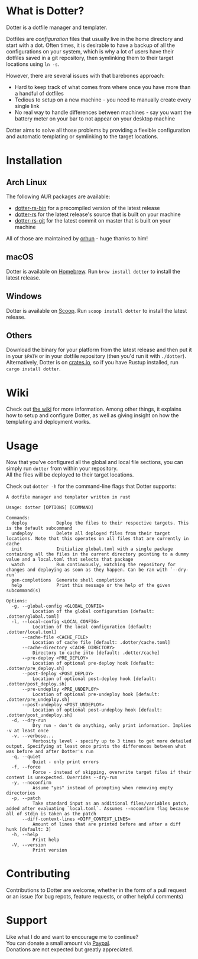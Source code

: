 # What is Dotter?
Dotter is a dotfile manager and templater.

Dotfiles are *configuration* files that usually live in the home directory and start with a dot.
Often times, it is desirable to have a backup of all the configurations on your system, which is why a lot of users have their dotfiles saved in a git repository, then symlinking them to their target locations using `ln -s`.

However, there are several issues with that barebones approach:
- Hard to keep track of what comes from where once you have more than a handful of dotfiles
- Tedious to setup on a new machine - you need to manually create every single link
- No real way to handle differences between machines - say you want the battery meter on your bar to not appear on your desktop machine

Dotter aims to solve all those problems by providing a flexible configuration and automatic templating or symlinking to the target locations.

# Installation
## Arch Linux
The following AUR packages are available:
- [dotter-rs-bin](https://aur.archlinux.org/packages/dotter-rs-bin) for a precompiled version of the latest release
- [dotter-rs](https://aur.archlinux.org/packages/dotter-rs) for the latest release's source that is built on your machine
- [dotter-rs-git](https://aur.archlinux.org/packages/dotter-rs-git) for the latest commit on master that is built on your machine

All of those are maintained by [orhun](https://github.com/orhun/) - huge thanks to him!

## macOS
Dotter is available on [Homebrew](https://brew.sh). Run `brew install dotter` to install the latest release.

## Windows
Dotter is available on [Scoop](https://scoop.sh). Run `scoop install dotter` to install the latest release.

## Others

Download the binary for your platform from the latest release and then put it in your `$PATH` or in your dotfile repository (then you'd run it with `./dotter`).
Alternatively, Dotter is on [crates.io](https://crates.io/crates/dotter), so if you have Rustup installed, run `cargo install dotter`.

# Wiki
Check out [the wiki](https://github.com/SuperCuber/dotter/wiki) for more information.
Among other things, it explains how to setup and configure Dotter, as well as giving insight on how the templating and deployment works.

# Usage
Now that you've configured all the global and local file sections, you can simply run `dotter` from within your repository.\
All the files will be deployed to their target locations.

Check out `dotter -h` for the command-line flags that Dotter supports:

```
A dotfile manager and templater written in rust

Usage: dotter [OPTIONS] [COMMAND]

Commands:
  deploy           Deploy the files to their respective targets. This is the default subcommand
  undeploy         Delete all deployed files from their target locations. Note that this operates on all files that are currently in cache
  init             Initialize global.toml with a single package containing all the files in the current directory pointing to a dummy value and a local.toml that selects that package
  watch            Run continuously, watching the repository for changes and deploying as soon as they happen. Can be ran with `--dry-run`
  gen-completions  Generate shell completions
  help             Print this message or the help of the given subcommand(s)

Options:
  -g, --global-config <GLOBAL_CONFIG>
          Location of the global configuration [default: .dotter/global.toml]
  -l, --local-config <LOCAL_CONFIG>
          Location of the local configuration [default: .dotter/local.toml]
      --cache-file <CACHE_FILE>
          Location of cache file [default: .dotter/cache.toml]
      --cache-directory <CACHE_DIRECTORY>
          Directory to cache into [default: .dotter/cache]
      --pre-deploy <PRE_DEPLOY>
          Location of optional pre-deploy hook [default: .dotter/pre_deploy.sh]
      --post-deploy <POST_DEPLOY>
          Location of optional post-deploy hook [default: .dotter/post_deploy.sh]
      --pre-undeploy <PRE_UNDEPLOY>
          Location of optional pre-undeploy hook [default: .dotter/pre_undeploy.sh]
      --post-undeploy <POST_UNDEPLOY>
          Location of optional post-undeploy hook [default: .dotter/post_undeploy.sh]
  -d, --dry-run
          Dry run - don't do anything, only print information. Implies -v at least once
  -v, --verbose...
          Verbosity level - specify up to 3 times to get more detailed output. Specifying at least once prints the differences between what was before and after Dotter's run
  -q, --quiet
          Quiet - only print errors
  -f, --force
          Force - instead of skipping, overwrite target files if their content is unexpected. Overrides --dry-run
  -y, --noconfirm
          Assume "yes" instead of prompting when removing empty directories
  -p, --patch
          Take standard input as an additional files/variables patch, added after evaluating `local.toml`. Assumes --noconfirm flag because all of stdin is taken as the patch
      --diff-context-lines <DIFF_CONTEXT_LINES>
          Amount of lines that are printed before and after a diff hunk [default: 3]
  -h, --help
          Print help
  -V, --version
          Print version
```

# Contributing
Contributions to Dotter are welcome, whether in the form of a pull request or an issue (for bug repots, feature requests, or other helpful comments)

# Support
Like what I do and want to encourage me to continue?\
You can donate a small amount via [Paypal](https://www.paypal.com/cgi-bin/webscr?cmd=_s-xclick&hosted_button_id=329HKDXK9UB84).\
Donations are not expected but greatly appreciated.
